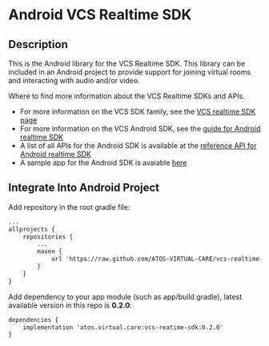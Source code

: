 # Android VCS Realtime SDK

## Description

This is the Android library for the VCS Realtime SDK. This library can be included in an Android project to provide support for joining virtual rooms and interacting with audio and/or video.

Where to find more information about the VCS Realtime SDKs and APIs.

* For more information on the VCS SDK family, see the [VCS realtime SDK page](https://sdk.virtualcareservices.net/)
* For more information on the VCS Android SDK, see the [guide for Android realtime SDK](https://sdk.virtualcareservices.net/sdks/android)
* A list of all APIs for the Android SDK is available at the [reference API for Android realtime SDK](https://sdk.virtualcareservices.net/reference/android)
* A sample app for the Android SDK is avaiable [here](https://github.com/ATOS-VIRTUAL-CARE/realtime-sdk-demo-android)


## Integrate Into Android Project
Add repository in the root gradle file:
```xml
...
allprojects {
    repositories {
        ...
        maven {
            url 'https://raw.github.com/ATOS-VIRTUAL-CARE/vcs-realtime-sdk-android/repo/'
        }
    }
}
```

Add dependency to your app module (such as app/build.gradle), latest available version in this repo is **0.2.0**:
```xml
dependencies {
    implementation 'atos.virtual.care:vcs-reatime-sdk:0.2.0'
}
```
